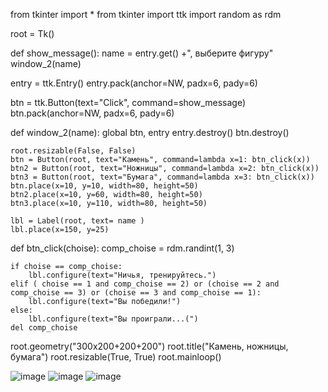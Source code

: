 from tkinter import *
from tkinter import ttk
import random as rdm

root = Tk()

def show_message():
    name = entry.get() +", выберите фигуру"
    window_2(name)

entry = ttk.Entry()
entry.pack(anchor=NW, padx=6, pady=6)

btn = ttk.Button(text="Click", command=show_message)
btn.pack(anchor=NW, padx=6, pady=6)

def window_2(name):
    global btn, entry
    entry.destroy()
    btn.destroy()

    root.resizable(False, False)
    btn = Button(root, text="Камень", command=lambda x=1: btn_click(x))
    btn2 = Button(root, text="Ножницы", command=lambda x=2: btn_click(x))
    btn3 = Button(root, text="Бумага", command=lambda x=3: btn_click(x))
    btn.place(x=10, y=10, width=80, height=50)
    btn2.place(x=10, y=60, width=80, height=50)
    btn3.place(x=10, y=110, width=80, height=50)

    lbl = Label(root, text= name )
    lbl.place(x=150, y=25)
    
def btn_click(choise):
    comp_choise = rdm.randint(1, 3)

    if choise == comp_choise:
        lbl.configure(text="Ничья, тренируйтесь.")
    elif ( choise == 1 and comp_choise == 2) or (choise == 2 and comp_choise == 3) or (choise == 3 and comp_choise == 1):
        lbl.configure(text="Вы победили!")
    else:
        lbl.configure(text="Вы проиграли...(")
    del comp_choise

root.geometry("300x200+200+200")
root.title("Камень, ножницы, бумага")
root.resizable(True, True)
root.mainloop()

![image](https://github.com/Vavena/GroupProject/assets/166173127/0b183dd1-1585-4b40-ae55-a95d77f0b8aa)
![image](https://github.com/Vavena/GroupProject/assets/166173127/ed03e041-0c20-41a3-9330-a797fe70c370)
![image](https://github.com/Vavena/GroupProject/assets/166173127/07ff0b79-30d1-43d5-97be-e554b1d797e0)


